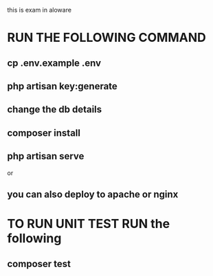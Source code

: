 this is exam in aloware

# RUN THE FOLLOWING COMMAND

## cp .env.example .env

## php artisan key:generate

## change the db details

## composer install

## php artisan serve 

or 

## you can also deploy to apache or nginx

# TO RUN UNIT TEST RUN the following

## composer test
